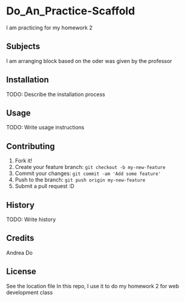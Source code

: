 # Do_An_Practice-Scaffold

I am practicing for my homework 2

## Subjects

I am arranging block based on the oder was given by the professor

## Installation

TODO: Describe the installation process

## Usage

TODO: Write usage instructions

## Contributing

1. Fork it!
2. Create your feature branch: `git checkout -b my-new-feature`
3. Commit your changes: `git commit -am 'Add some feature'`
4. Push to the branch: `git push origin my-new-feature`
5. Submit a pull request :D

## History

TODO: Write history

## Credits

Andrea Do

## License

See the location file
In this repo, I use it to do my homework 2 for web development class
